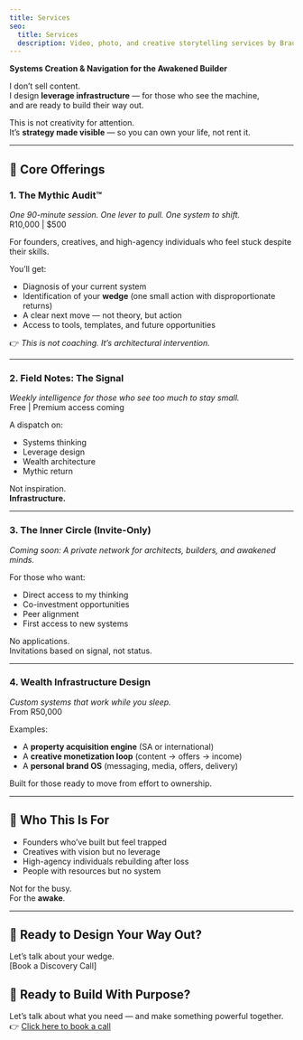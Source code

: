 ```yaml
---
title: Services
seo:
  title: Services
  description: Video, photo, and creative storytelling services by Brauteseth
---
```

 
**Systems Creation & Navigation for the Awakened Builder**

I don’t sell content.  
I design **leverage infrastructure** — for those who see the machine,  
and are ready to build their way out.

This is not creativity for attention.  
It’s **strategy made visible** — so you can own your life, not rent it.

---

## 🔧 Core Offerings

### 1. **The Mythic Audit™**  
*One 90-minute session. One lever to pull. One system to shift.*  
R10,000 | $500

For founders, creatives, and high-agency individuals who feel stuck despite their skills.

You’ll get:
- Diagnosis of your current system
- Identification of your **wedge** (one small action with disproportionate returns)
- A clear next move — not theory, but action
- Access to tools, templates, and future opportunities

👉 *This is not coaching. It’s architectural intervention.*

---

### 2. **Field Notes: The Signal**  
*Weekly intelligence for those who see too much to stay small.*  
Free | Premium access coming

A dispatch on:
- Systems thinking
- Leverage design
- Wealth architecture
- Mythic return

Not inspiration.  
**Infrastructure.**

---

### 3. **The Inner Circle (Invite-Only)**  
*Coming soon: A private network for architects, builders, and awakened minds.*

For those who want:
- Direct access to my thinking
- Co-investment opportunities
- Peer alignment
- First access to new systems

No applications.  
Invitations based on signal, not status.

---

### 4. **Wealth Infrastructure Design**  
*Custom systems that work while you sleep.*  
From R50,000

Examples:
- A **property acquisition engine** (SA or international)
- A **creative monetization loop** (content → offers → income)
- A **personal brand OS** (messaging, media, offers, delivery)

Built for those ready to move from effort to ownership.

---

## 🧭 Who This Is For

- Founders who’ve built but feel trapped
- Creatives with vision but no leverage
- High-agency individuals rebuilding after loss
- People with resources but no system

Not for the busy.  
For the **awake**.

---

## 🔗 Ready to Design Your Way Out?

Let’s talk about your wedge.  
[Book a Discovery Call]

## 🔗 Ready to Build With Purpose?

Let’s talk about what you need — and make something powerful together.  
👉 [Click here to book a call](/contact)